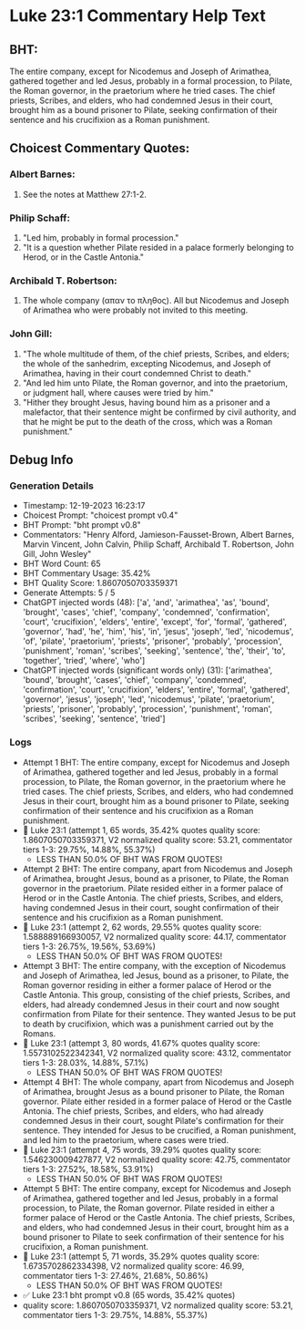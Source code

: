 # Luke 23:1 Commentary Help Text

## BHT:
The entire company, except for Nicodemus and Joseph of Arimathea, gathered together and led Jesus, probably in a formal procession, to Pilate, the Roman governor, in the praetorium where he tried cases. The chief priests, Scribes, and elders, who had condemned Jesus in their court, brought him as a bound prisoner to Pilate, seeking confirmation of their sentence and his crucifixion as a Roman punishment.

## Choicest Commentary Quotes:
### Albert Barnes:
1. See the notes at Matthew 27:1-2.


### Philip Schaff:
1. "Led him, probably in formal procession."
2. "It is a question whether Pilate resided in a palace formerly belonging to Herod, or in the Castle Antonia."

### Archibald T. Robertson:
1.  The whole company (απαν το πληθος). All but Nicodemus and Joseph of Arimathea who were probably not invited to this meeting. 


### John Gill:
1. "The whole multitude of them, of the chief priests, Scribes, and elders; the whole of the sanhedrim, excepting Nicodemus, and Joseph of Arimathea, having in their court condemned Christ to death."
2. "And led him unto Pilate, the Roman governor, and into the praetorium, or judgment hall, where causes were tried by him."
3. "Hither they brought Jesus, having bound him as a prisoner and a malefactor, that their sentence might be confirmed by civil authority, and that he might be put to the death of the cross, which was a Roman punishment."


## Debug Info
### Generation Details
- Timestamp: 12-19-2023 16:23:17
- Choicest Prompt: "choicest prompt v0.4"
- BHT Prompt: "bht prompt v0.8"
- Commentators: "Henry Alford, Jamieson-Fausset-Brown, Albert Barnes, Marvin Vincent, John Calvin, Philip Schaff, Archibald T. Robertson, John Gill, John Wesley"
- BHT Word Count: 65
- BHT Commentary Usage: 35.42%
- BHT Quality Score: 1.8607050703359371
- Generate Attempts: 5 / 5
- ChatGPT injected words (48):
	['a', 'and', 'arimathea', 'as', 'bound', 'brought', 'cases', 'chief', 'company', 'condemned', 'confirmation', 'court', 'crucifixion', 'elders', 'entire', 'except', 'for', 'formal', 'gathered', 'governor', 'had', 'he', 'him', 'his', 'in', 'jesus', 'joseph', 'led', 'nicodemus', 'of', 'pilate', 'praetorium', 'priests', 'prisoner', 'probably', 'procession', 'punishment', 'roman', 'scribes', 'seeking', 'sentence', 'the', 'their', 'to', 'together', 'tried', 'where', 'who']
- ChatGPT injected words (significant words only) (31):
	['arimathea', 'bound', 'brought', 'cases', 'chief', 'company', 'condemned', 'confirmation', 'court', 'crucifixion', 'elders', 'entire', 'formal', 'gathered', 'governor', 'jesus', 'joseph', 'led', 'nicodemus', 'pilate', 'praetorium', 'priests', 'prisoner', 'probably', 'procession', 'punishment', 'roman', 'scribes', 'seeking', 'sentence', 'tried']

### Logs
- Attempt 1 BHT: The entire company, except for Nicodemus and Joseph of Arimathea, gathered together and led Jesus, probably in a formal procession, to Pilate, the Roman governor, in the praetorium where he tried cases. The chief priests, Scribes, and elders, who had condemned Jesus in their court, brought him as a bound prisoner to Pilate, seeking confirmation of their sentence and his crucifixion as a Roman punishment.
- 🔄 Luke 23:1 (attempt 1, 65 words, 35.42% quotes quality score: 1.8607050703359371, V2 normalized quality score: 53.21, commentator tiers 1-3: 29.75%, 14.88%, 55.37%) 
	- LESS THAN 50.0% OF BHT WAS FROM QUOTES!
- Attempt 2 BHT: The entire company, apart from Nicodemus and Joseph of Arimathea, brought Jesus, bound as a prisoner, to Pilate, the Roman governor in the praetorium. Pilate resided either in a former palace of Herod or in the Castle Antonia. The chief priests, Scribes, and elders, having condemned Jesus in their court, sought confirmation of their sentence and his crucifixion as a Roman punishment.
- 🔄 Luke 23:1 (attempt 2, 62 words, 29.55% quotes quality score: 1.588889166930057, V2 normalized quality score: 44.17, commentator tiers 1-3: 26.75%, 19.56%, 53.69%) 
	- LESS THAN 50.0% OF BHT WAS FROM QUOTES!
- Attempt 3 BHT: The entire company, with the exception of Nicodemus and Joseph of Arimathea, led Jesus, bound as a prisoner, to Pilate, the Roman governor residing in either a former palace of Herod or the Castle Antonia. This group, consisting of the chief priests, Scribes, and elders, had already condemned Jesus in their court and now sought confirmation from Pilate for their sentence. They wanted Jesus to be put to death by crucifixion, which was a punishment carried out by the Romans.
- 🔄 Luke 23:1 (attempt 3, 80 words, 41.67% quotes quality score: 1.5573102522342341, V2 normalized quality score: 43.12, commentator tiers 1-3: 28.03%, 14.88%, 57.1%) 
	- LESS THAN 50.0% OF BHT WAS FROM QUOTES!
- Attempt 4 BHT: The whole company, apart from Nicodemus and Joseph of Arimathea, brought Jesus as a bound prisoner to Pilate, the Roman governor. Pilate either resided in a former palace of Herod or the Castle Antonia. The chief priests, Scribes, and elders, who had already condemned Jesus in their court, sought Pilate's confirmation for their sentence. They intended for Jesus to be crucified, a Roman punishment, and led him to the praetorium, where cases were tried.
- 🔄 Luke 23:1 (attempt 4, 75 words, 39.29% quotes quality score: 1.546230009427877, V2 normalized quality score: 42.75, commentator tiers 1-3: 27.52%, 18.58%, 53.91%) 
	- LESS THAN 50.0% OF BHT WAS FROM QUOTES!
- Attempt 5 BHT: The entire company, except for Nicodemus and Joseph of Arimathea, gathered together and led Jesus, probably in a formal procession, to Pilate, the Roman governor. Pilate resided in either a former palace of Herod or the Castle Antonia. The chief priests, Scribes, and elders, who had condemned Jesus in their court, brought him as a bound prisoner to Pilate to seek confirmation of their sentence for his crucifixion, a Roman punishment.
- 🔄 Luke 23:1 (attempt 5, 71 words, 35.29% quotes quality score: 1.6735702862334398, V2 normalized quality score: 46.99, commentator tiers 1-3: 27.46%, 21.68%, 50.86%) 
	- LESS THAN 50.0% OF BHT WAS FROM QUOTES!
- ✅ Luke 23:1 bht prompt v0.8 (65 words, 35.42% quotes)
- quality score: 1.8607050703359371, V2 normalized quality score: 53.21, commentator tiers 1-3: 29.75%, 14.88%, 55.37%)